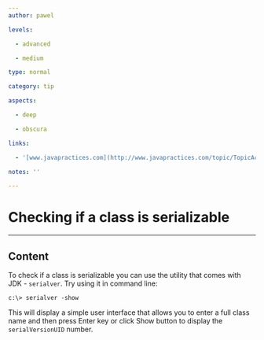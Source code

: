 ```yaml
---
author: pawel

levels:

  - advanced

  - medium

type: normal

category: tip

aspects:

  - deep

  - obscura

links:

  - '[www.javapractices.com](http://www.javapractices.com/topic/TopicAction.do?Id=45){website}'

notes: ''

---
```


# Checking if a class is serializable

---
## Content

To check if a class is serializable you can use the utility that comes with JDK - `serialver`. Try using it in command line:

```
c:\> serialver -show
```
This will display a simple user interface that allows you to enter a full class name and then press Enter key or click Show button to display the `serialVersionUID` number.